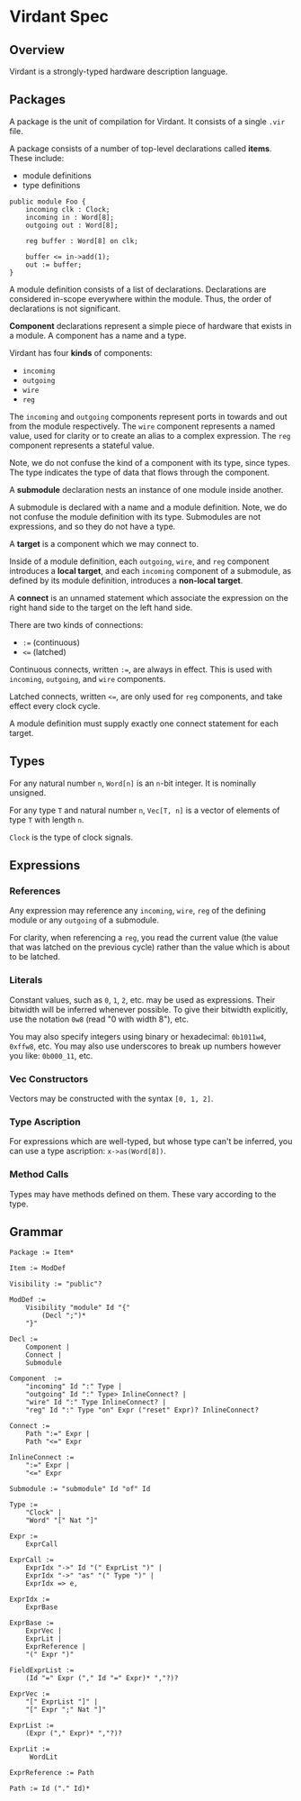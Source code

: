 # Virdant Spec

## Overview

Virdant is a strongly-typed hardware description language.

## Packages
A package is the unit of compilation for Virdant.
It consists of a single `.vir` file.

A package consists of a number of top-level declarations called **items**.
These include:

* module definitions
* type definitions

```
public module Foo {
    incoming clk : Clock;
    incoming in : Word[8];
    outgoing out : Word[8];

    reg buffer : Word[8] on clk;

    buffer <= in->add(1);
    out := buffer;
}
```

A module definition consists of a list of declarations.
Declarations are considered in-scope everywhere within the module.
Thus, the order of declarations is not significant.

**Component** declarations represent a simple piece of hardware that exists in a module.
A component has a name and a type.

Virdant has four **kinds** of components:

* `incoming`
* `outgoing`
* `wire`
* `reg`

The `incoming` and `outgoing` components represent ports in towards and out from the module respectively.
The `wire` component represents a named value, used for clarity or to create an alias to a complex expression.
The `reg` component represents a stateful value.

Note, we do not confuse the kind of a component with its type, since types.
The type indicates the type of data that flows through the component.

A **submodule** declaration nests an instance of one module inside another.

A submodule is declared with a name and a module definition.
Note, we do not confuse the module definition with its type.
Submodules are not expressions, and so they do not have a type.

A **target** is a component which we may connect to.

Inside of a module definition, each `outgoing`, `wire`, and `reg` component introduces a **local target**,
and each `incoming` component of a submodule, as defined by its module definition, introduces a **non-local target**.

A **connect** is an unnamed statement which associate the expression on the right hand side to the target on the left hand side.

There are two kinds of connections:

* `:=` (continuous)
* `<=` (latched)

Continuous connects, written `:=`, are always in effect.
This is used with `incoming`, `outgoing`, and `wire` components.

Latched connects, written `<=`, are only used for `reg` components, and take effect every clock cycle.

A module definition must supply exactly one connect statement for each target.

## Types

For any natural number `n`, `Word[n]` is an `n`-bit integer.
It is nominally unsigned.

For any type `T` and natural number `n`, `Vec[T, n]` is a vector of elements of type `T` with length `n`.

`Clock` is the type of clock signals.

## Expressions

### References

Any expression may reference any `incoming`, `wire`, `reg` of the defining module or any `outgoing` of a submodule.

For clarity, when referencing a `reg`, you read the current value (the value that was latched on the previous cycle)
rather than the value which is about to be latched.

### Literals

Constant values, such as `0`, `1`, `2`, etc. may be used as expressions.
Their bitwidth will be inferred whenever possible.
To give their bitwidth explicitly, use the notation `0w8` (read "0 with width 8"), etc.

You may also specify integers using binary or hexadecimal: `0b1011w4`, `0xffw8`, etc.
You may also use underscores to break up numbers however you like: `0b000_11`, etc.


### Vec Constructors

Vectors may be constructed with the syntax `[0, 1, 2]`.

### Type Ascription

For expressions which are well-typed, but whose type can't be inferred, you can use a type ascription: `x->as(Word[8])`.

### Method Calls

Types may have methods defined on them.
These vary according to the type.


## Grammar

```
Package := Item*

Item := ModDef

Visibility := "public"?

ModDef :=
    Visibility "module" Id "{"
        (Decl ";")*
    "}"

Decl :=
    Component |
    Connect |
    Submodule

Component  :=
    "incoming" Id ":" Type |
    "outgoing" Id ":" Type> InlineConnect? |
    "wire" Id ":" Type InlineConnect? |
    "reg" Id ":" Type "on" Expr ("reset" Expr)? InlineConnect?

Connect :=
    Path ":=" Expr |
    Path "<=" Expr

InlineConnect :=
    ":=" Expr |
    "<=" Expr

Submodule := "submodule" Id "of" Id

Type :=
    "Clock" |
    "Word" "[" Nat "]"

Expr :=
    ExprCall

ExprCall :=
    ExprIdx "->" Id "(" ExprList ")" |
    ExprIdx "->" "as" "(" Type ")" |
    ExprIdx => e,

ExprIdx :=
    ExprBase

ExprBase :=
    ExprVec |
    ExprLit |
    ExprReference |
    "(" Expr ")"

FieldExprList :=
    (Id "=" Expr ("," Id "=" Expr)* ","?)?

ExprVec :=
    "[" ExprList "]" |
    "[" Expr ";" Nat "]"

ExprList :=
    (Expr ("," Expr)* ","?)?

ExprLit :=
     WordLit

ExprReference := Path

Path := Id ("." Id)*
```
